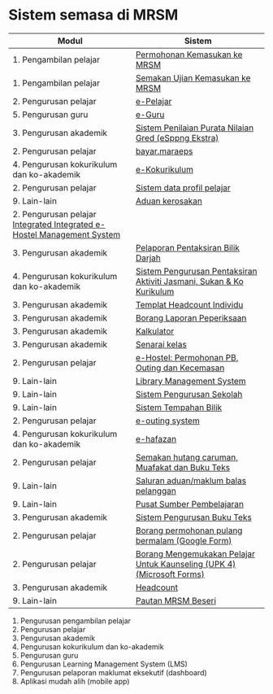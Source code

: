 # Sistem semasa di MRSM

| Modul | Sistem                                         |
|---------|-----------------------------------------------|
| 1. Pengambilan pelajar | [Permohonan Kemasukan ke MRSM](../../maklumat-asas/pengenalan-mrsm/pautan/sistem.md)                  |
| 1. Pengambilan pelajar | [Semakan Ujian Kemasukan ke MRSM](https://mrsm.mara.gov.my/MARATawaranf1/frmLoginSemakanF1.aspx)      |
| 2. Pengurusan pelajar | [e-Pelajar](http://www.mrsmkotakinabalu.edu.my/epelajar/login.asp)                                      |
| 5. Pengurusan guru | [e-Guru](http://www.mrsmsemporna.edu.my/skoq/contents/Loginguru.asp)                                     |
| 3. Pengurusan akademik| [Sistem Penilaian Purata Nilaian Gred (eSppng Ekstra)](https://uppmmrsmlangkawi.com/esppng)             |
| 2. Pengurusan pelajar | [bayar.maraeps](https://bayar.maraeps.my/login)                                                          |
| 4. Pengurusan kokurikulum dan ko-akademik| [e-Kokurikulum](http://www.mrsmserting.com/SKOQ/Contents/loginKoq.asp)                                   |
| 2. Pengurusan pelajar | [Sistem data profil pelajar](http://www.uppmlgg.com/esppng/esppngextra/menuxxx_login.asp)                 |
| 9. Lain-lain | [Aduan kerosakan](https://mrsmict.wixsite.com/mrsmkkmaintainance/aduan-kerosakkan)                       |
| 2. Pengurusan pelajar  [Integrated Integrated e-Hostel Management System](http://e-hostel.net/trans_hostel)                       |
| 3. Pengurusan akademik | [Pelaporan Pentaksiran Bilik Darjah](https://mylink.la/nurmujahadah02)                                      |
| 4. Pengurusan kokurikulum dan ko-akademik| [Sistem Pengurusan Pentaksiran Aktiviti Jasmani, Sukan & Ko Kurikulum](http://syspajskxxxonline.uppmlgg.com/index_pajsk.asp) |
| 3. Pengurusan akademik | [Templat Headcount Individu](https://maranet-my.sharepoint.com/:x:/g/personal/joespenzal_mara_gov_my/EfRb-OhMT8hFqlBPfSu8GZ4BpVBxAzzcNXAz_KWWl_VyFw?e=FqpV7A) |
| 3. Pengurusan akademik | [Borang Laporan Peperiksaan](http://examreportofficialuppmlgg168.uppmlgg.com/index.asp)                    |
| 3. Pengurusan akademik | [Kalkulator](http://kalkulatorpng4mrsm.uppmlgg.com/calculatorPNGatas.asp)                                  |
| 3. Pengurusan akademik | [Senarai kelas](http://www.uppmlgg.com/senaraikelas.html)                                                    |
| 2. Pengurusan pelajar | [e-Hostel: Permohonan PB, Outing dan Kecemasan](http://www.e-hostel.net/joba_hostel/loginPenjaga.php)       |
| 9. Lain-lain | [Library Management System](http://pspmrsmsaskualakangsar.com/)                                              |
| 9. Lain-lain | [Sistem Pengurusan Sekolah](https://mrsm.awfatech.com/sas/)                                                   |
| 9. Lain-lain | [Sistem Tempahan Bilik](http://www.pspmrsmkputra.com/cendana/mrbs/web/day.php?year=2023&month=09&day=04&area=17&room=0) |
| 2. Pengurusan pelajar | [e-outing system](http://www.e-hostel.net/putra_outing/)                                                     |
| 4. Pengurusan kokurikulum dan ko-akademik | [e-hafazan](http://ehafazanua.com/mrsmkp.html?button=LAMAN+UTAMA%0D%0A)                                      |
| 2. Pengurusan pelajar | [Semakan hutang caruman, Muafakat dan Buku Teks](https://form.jotform.com/223253997071461)                   |
| 9. Lain-lain | [Saluran aduan/maklum balas pelanggan](https://form.jotform.com/210074491832452)                           |
| 9. Lain-lain | [Pusat Sumber Pembelajaran](https://www.pspbaitulilmi.com/)                                                  |
| 3. Pengurusan akademik | [Sistem Pengurusan Buku Teks](http://pspbaitulilmitmfs.com/spteks/login.php)                                 |
| 2. Pengurusan pelajar | [Borang permohonan pulang bermalam (Google Form)](https://docs.google.com/forms/d/e/1FAIpQLScJqR1fAepW8t35u-HG3jgid7SXLW8gXjoLbEz0KXsFV-5_Qw/viewform) |
| 2. Pengurusan pelajar | [Borang Mengemukakan Pelajar Untuk Kaunseling (UPK 4) (Microsoft Forms)](https://forms.office.com/pages/responsepage.aspx?id=gkACjlBbekSQabWlR-NKMPUt-QDdaPBIrdbGqYaXNrFUN0VVSk5WSTBZTjNDSjg2U05CVFpTUVY5Uy4u) |
| 3. Pengurusan akademik | [Headcount](https://maranet-my.sharepoint.com/:x:/r/personal/suria_hanapiah_mara_gov_my/_layouts/15/Doc.aspx?sourcedoc=%7BC496C963-0268-4C7C-A5CE-08D335FFED5E%7D&file=T5-HEADCOUNT%20BESERI%202023.xlsx&action=default&mobileredirect=true) |
| 9. Lain-lain | [Pautan MRSM Beseri](https://mylink.la/mrsmbeseri)                                                           |

1. Pengurusan pengambilan pelajar 
2. Pengurusan pelajar 
3. Pengurusan akademik 
4. Pengurusan kokurikulum dan ko-akademik
5. Pengurusan guru 
6. Pengurusan Learning Management System (LMS) 
7. Pengurusan pelaporan maklumat eksekutif (dashboard) 
8. Aplikasi mudah alih (mobile app)